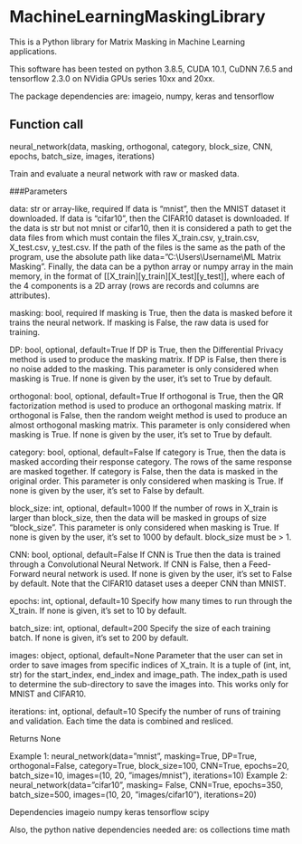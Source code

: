 # MachineLearningMaskingLibrary
This is a Python library for Matrix Masking in Machine Learning applications.

This software has been tested on python 3.8.5, CUDA 10.1, CuDNN 7.6.5 and tensorflow 2.3.0 on NVidia GPUs series 10xx and 20xx.

The package dependencies are: imageio, numpy, keras and tensorflow


## Function call

neural_network(data, masking, orthogonal, category, block_size, CNN, epochs, batch_size, images, iterations)

Train and evaluate a neural network with raw or masked data.

###Parameters

data: str or array-like, required
If data is “mnist”, then the MNIST dataset it downloaded. If data is “cifar10”, then the CIFAR10 dataset is downloaded. If the data is str but not mnist or cifar10, then it is considered a path to get the data files from which must contain the files X_train.csv, y_train.csv, X_test.csv, y_test.csv. If the path of the files is the same as the path of the program, use the absolute path like data=”C:\Users\Username\ML Matrix Masking”. Finally, the data can be a python array or numpy array in the main memory, in the format of [[X_train][y_train][X_test][y_test]], where each of the 4 components is a 2D array (rows are records and columns are attributes).

masking: bool, required
If masking is True, then the data is masked before it trains the neural network. If masking is False, the raw data is used for training.

DP: bool, optional, default=True
If DP is True, then the Differential Privacy method is used to produce the masking matrix. If DP is False, then there is no noise added to the masking. This parameter is only considered when masking is True. If none is given by the user, it’s set to True by default.

orthogonal: bool, optional, default=True
If orthogonal is True, then the QR factorization method is used to produce an orthogonal masking matrix. If orthogonal is False, then the random weight method is used to produce an almost orthogonal masking matrix. This parameter is only considered when masking is True. If none is given by the user, it’s set to True by default.

category: bool, optional, default=False
If category is True, then the data is masked according their response category. The rows of the same response are masked together. If category is False, then the data is masked in the original order. This parameter is only considered when masking is True. If none is given by the user, it’s set to False by default.


block_size: int, optional, default=1000
If the number of rows in X_train is larger than block_size, then the data will be masked in groups of size “block_size”. This parameter is only considered when masking is True. If none is given by the user, it’s set to 1000 by default. block_size must be > 1.

CNN: bool, optional, default=False
If CNN is True then the data is trained through a Convolutional Neural Network. If CNN is False, then a Feed-Forward neural network is used. If none is given by the user, it’s set to False by default.
Note that the CIFAR10 dataset uses a deeper CNN than MNIST.

epochs: int, optional, default=10
	Specify how many times to run through the X_train. If none is given, it’s set to 10 by default.

batch_size: int, optional, default=200
	Specify the size of each training batch. If none is given, it’s set to 200 by default.

images: object, optional, default=None
Parameter that the user can set in order to save images from specific indices of X_train. It is a tuple of (int, int, str) for the start_index, end_index and image_path. The index_path is used to determine the sub-directory to save the images into. This works only for MNIST and CIFAR10.

iterations: int, optional, default=10
	Specify the number of runs of training and validation. Each time the data is combined and resliced.



Returns
None

Example 1: neural_network(data=”mnist”, masking=True, DP=True, orthogonal=False, category=True, block_size=100, CNN=True, epochs=20, batch_size=10, images=(10, 20, ”images/mnist”), iterations=10)
Example 2: neural_network(data=”cifar10”, masking= False, CNN=True, epochs=350, batch_size=500, images=(10, 20, ”images/cifar10”), iterations=20)


Dependencies
imageio
numpy
keras
tensorflow
scipy

Also, the python native dependencies needed are:
os
collections
time
math

